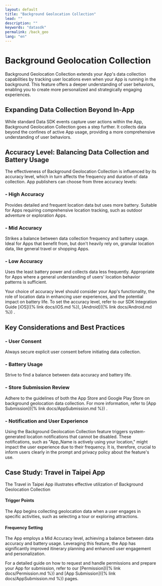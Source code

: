 ```yaml
---
layout: default
title: "Background Geolocation Collection"
lead: ""
description: ""
keywords: "datasdk"
permalink: /back_geo
lang: "en"
---
```

# Background Geolocation Collection

Background Geolocation Collection extends your App's data collection capabilities by tracking user locations even when your App is running in the background. This feature offers a deeper understanding of user behaviors, enabling you to create more personalized and strategically engaging experiences.

## Expanding Data Collection Beyond In-App

While standard Data SDK events capture user actions within the App, Background Geolocation Collection goes a step further. It collects data beyond the confines of active App usage, providing a more comprehensive understanding of user behaviors.

## Accuracy Level: Balancing Data Collection and Battery Usage

The effectiveness of Background Geolocation Collection is influenced by its accuracy level, which in turn affects the frequency and duration of data collection. App publishers can choose from three accuracy levels:

### - High Accuracy
Provides detailed and frequent location data but uses more battery. Suitable for Apps requiring comprehensive location tracking, such as outdoor adventure or exploration Apps.

### - Mid Accuracy
Strikes a balance between data collection frequency and battery usage. Ideal for Apps that benefit from, but don't heavily rely on, granular location data, like general travel or shopping Apps.

### - Low Accuracy
Uses the least battery power and collects data less frequently. Appropriate for Apps where a general understanding of users' location behavior patterns is sufficient.

Your choice of accuracy level should consider your App's functionality, the role of location data in enhancing user experiences, and the potential impact on battery life. To set the accuracy level, refer to our SDK Integration Guide [iOS]({% link docs/iOS.md %}), [Android]({% link docs/Android.md %}) .

## Key Considerations and Best Practices

### - User Consent
Always secure explicit user consent before initiating data collection.

### - Battery Usage
Strive to find a balance between data accuracy and battery life.

### - Store Submission Review
Adhere to the guidelines of both the App Store and Google Play Store on background geolocation data collection. For more information, refer to [App Submission]({% link docs/AppSubmission.md %}) .

### - Notification and User Experience
Using the Background Geolocation Collection feature triggers system-generated location notifications that cannot be disabled. These notifications, such as "App_Name is actively using your location," might impact the user experience due to their frequency. It is, therefore, crucial to inform users clearly in the prompt and privacy policy about the feature's use.

## Case Study: Travel in Taipei App

The Travel in Taipei App illustrates effective utilization of Background Geolocation Collection

#### Trigger Points
The App begins collecting geolocation data when a user engages in specific activities, such as selecting a tour or exploring attractions.
#### Frequency Setting
The App employs a Mid Accuracy level, achieving a balance between data accuracy and battery usage.
Leveraging this feature, the App has significantly improved itinerary planning and enhanced user engagement and personalization.

For a detailed guide on how to request and handle permissions and prepare your App for submission, refer to our [Permission]({% link docs/Permission.md %}) and [App Submission]({% link docs/AppSubmission.md %}) pages.
